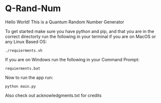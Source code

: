 # Q-Rand-Num

Hello World!
This is a Quantum Random Number Generator

To get started make sure you have python and pip, and that you are in the correct directorty run the following in your terminal if you are on MacOS or any Linux Based OS:
```
./requierments.sh
```

If you are on Windows run the following in your Command Prompt:
```
requierments.bat
```

Now to run the app run:
```
python main.py
```
Also check out acknowledgments.txt for credits
